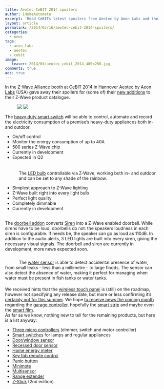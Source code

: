 ```yaml
---
title: Aeotec CeBIT 2014 spoilers
author: iHomeAutomate
excerpt: 'Read CeBITs latest spoilers from Aeotec by Aeon Labs and their product catalogue.'
layout: article
permalink: /2014/03/16/aeotec-cebit-2014-spoilers/
categories:
  - news
tags:
  - aeon_labs
  - aeotec
  - cebit
image:
   teaser: 2014/03/aeotec_cebit_2014_400x250.jpg
comments: true
ads: true
---
```


In the <a title="Z-Wave Alliance" href="http://www.z-wavealliance.org/" target="_blank">Z-Wave Alliance</a> booth at <a title="CeBIT 2014" href="/2014/03/08/z-wave-cebit-2014" target="_blank">CeBIT 2014</a> in Hannover <a href="http://aeotec.com/" target="_blank">Aeotec</a> by <a href="http://www.aeon-labs.com/" target="_blank">Aeon Labs</a> (USA) gave away their spoilers for (some of) their <a href="https://twitter.com/Aeotec/status/442652807469207552" target="_blank">new additions</a> to their Z-Wave product catalogue.

<figure class="half">
  <img src="https://pbs.twimg.com/media/BiSeYgpIQAAvlJb.jpg:small" />
  <img src="https://pbs.twimg.com/media/BihwaIEIIAAhovu.jpg:small" />
</figure>

<div style="margin-bottom: 10px;clear: both;">
  <a href="https://twitter.com/Aeotec/status/442970948837601280" target="_blank">
    <img style="float: right; padding: 0px 0px 0px 10px;" alt="" src="https://pbs.twimg.com/media/BiW_uxpIcAAnqUw.jpg:small" />
  </a>
  The <a title="Heavy duty smart switch" href="http://aeotec.com/z-wave-plug-in-switch/1014-high-power-z-wave-switch.html" target="_blank">heavy duty smart switch</a> will be able to control, automate and record the electricity consumption of a premise&#8217;s heavy-duty appliances both in- and outdoor.</p> 
  
  <ul>
    <li>
      On/off control
    </li>
    <li>
      Monitor the energy consumption of up to 40A
    </li>
    <li>
      500 series Z-Wave chip
    </li>
    <li>
      Currently in development
    </li>
    <li>
      Expected in Q2
    </li>
  </ul>
</div>

<div style="margin-top: 35px;margin-bottom: 10px;clear: both;">
  <img style="float: left; padding: 15px 35px 10px 10px;" alt="" src="{{site.url}}/images/2014/03/aeotec_led_bulb_cebit_2014.jpg" />
  The <a title="LED bulb" href="http://aeotec.com/z-wave-led-lightbulb" target="_blank">LED bulb</a> controllable via Z-Wave, working both in- and outdoor and can be set to any shade of the rainbow.</p> 
  
  <ul>
    <li>
      Simplest approach to Z-Wave lighting
    </li>
    <li>
      Z-Wave built right into every light bulb
    </li>
    <li>
      Perfect light quality
    </li>
    <li>
      Completely dimmable
    </li>
    <li>
      Currently in development
    </li>
  </ul>
</div>

<div style="margin-bottom: 10px;clear: both;">
  <img style="float: right; padding: 0px 25px 0px 15px;" alt="" src="{{site.url}}/images/2014/03/aeotec_cebit2014_doorbell.jpg" /><br /> The <a title="Doorbell" href="http://aeotec.com/z-wave-siren" target="_blank">doorbell addon</a> converts <a title="Siren" href="http://aeotec.com/z-wave-siren" target="_blank">Siren</a> into a Z-Wave enabled doorbell. While sirens have to be loud, doorbells do not: the speakers loudness in each siren is configurable. If needs be, the speaker can go as loud as 110dB. In addition to the audio alerts, 3 LED lights are built into every siren, giving the necessary visual signals. The doorbell and siren are currently in development, more news expected soon.
</div>

<div style="margin-bottom: 20px;clear: both;">
  <img style="float: left; padding: 15px 35px 10px 10px;" alt="" src="{{site.url}}/images/2014/03/aeotec_cebit2014_watersensor.jpg" /><br /> The <a title="Water sensor" href="http://aeotec.com/z-wave-water-sensor" target="_blank">water sensor</a> is able to detect accidental presence of water, from small leaks &#8211; less than a millimetre &#8211; to large floods. The sensor can also detect the absence of water, making it perfect for managing when water must be present in fish tanks or water tanks.
</div>

<div style="margin-bottom: 10px;clear: both;">
  We received hints that the <a title="Wireless touch panel" href="http://aeotec.com/z-wave-wall-switch/1019-wireless-z-wave-wall-switch.html" target="_blank">wireless touch panel</a> is (still) on the roadmap, however not specifying any release date, but more or less confirming it&#8217;s <a href="https://twitter.com/Aeotec/status/438585014448828416" target="_blank">certainly not for this summer</a>. We hope <a href="https://twitter.com/Aeotec/status/444750309106413568" target="_blank">to receive news the coming month</a> regarding the <a title="Garage controller" href="http://aeotec.com/z-wave-garage-door-controller" target="_blank">garage controller</a>, hopefully the <a title="Smart strip" href="http://aeotec.com/z-wave-power-strip" target="_blank">smart strip</a> and maybe even the <a title="Smart film" href="http://aeotec.com/smart-switchable-film-z-wave-wifi" target="_blank">smart film</a>.<br /> As far as we know, nothing new to tell for the remaining products, but here is a list anyway:</p> 
  
  <ul>
    <li>
      <a title="Micro controllers" href="http://aeotec.com/z-wave-in-wall-switches" target="_blank">Three micro controllers</a> (dimmer, switch and motor controller)
    </li>
    <li>
      <a title="Smart switches" href="http://aeotec.com/z-wave-plug-in-switch" target="_blank">Smart switches</a> for lamps and regular appliances
    </li>
    <li>
      <a title="Door/window sensor" href="http://aeotec.com/z-wave-door-window-sensor" target="_blank">Door/window sensor</a>
    </li>
    <li>
      <a title="Resessed door sensor" href="http://aeotec.com/hidden-z-wave-door-sensor" target="_blank">Recessed door sensor</a>
    </li>
    <li>
      <a title="Home energy meter" href="http://aeotec.com/z-wave-home-energy-measure" target="_blank">Home energy meter</a>
    </li>
    <li>
      <a title="Key fob" href="http://aeotec.com/z-wave-key-fob-remote-control" target="_blank">Key fob remote control</a>
    </li>
    <li>
      <a title="Panic button" href="http://aeotec.com/z-wave-one-button-remote" target="_blank">Panic button</a>
    </li>
    <li>
      <a title="Minimote" href="http://aeotec.com/small-z-wave-remote-control" target="_blank">Minimote</a>
    </li>
    <li>
      <a title="Multisensor" href="http://aeotec.com/z-wave-sensor" target="_blank">Multisensor</a>
    </li>
    <li>
      <a title="Range extender" href="http://aeotec.com/z-wave-repeater" target="_blank">Range extender</a>
    </li>
    <li>
      <a title="Z-Stick 2E" href="http://aeotec.com/z-wave-usb-stick" target="_blank">Z-Stick</a> (2nd edition)
    </li>
  </ul>
</div>
